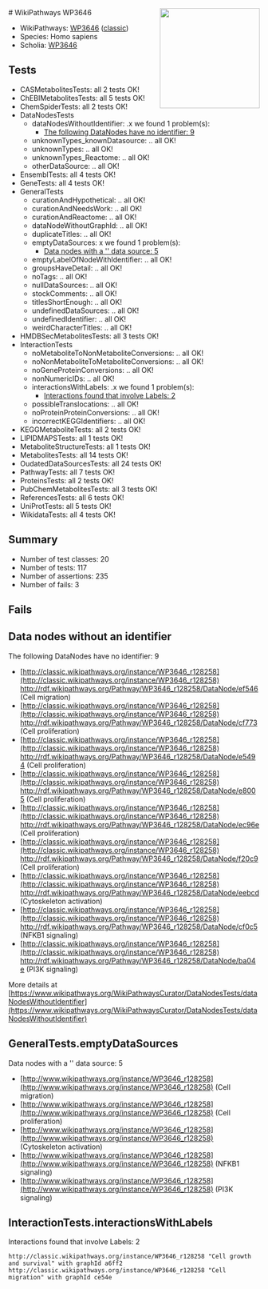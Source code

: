 <img style="float: right; width: 200px" src="https://upload.wikimedia.org/wikipedia/commons/thumb/8/83/Wplogo_with_text_500.png/640px-Wplogo_with_text_500.png" />
# WikiPathways WP3646

* WikiPathways: [WP3646](https://wikipathways.org/pathways/WP3646) ([classic](https://classic.wikipathways.org/instance/WP3646))
* Species: Homo sapiens
* Scholia: [WP3646](https://scholia.toolforge.org/wikipathways/WP3646)
## Tests
* CASMetabolitesTests: all 2 tests OK!
* ChEBIMetabolitesTests: all 5 tests OK!
* ChemSpiderTests: all 2 tests OK!
* DataNodesTests
    * dataNodesWithoutIdentifier: .x we found 1 problem(s):
        * [The following DataNodes have no identifier: 9](#d2d32fa8)
    * unknownTypes_knownDatasource: .. all OK!
    * unknownTypes: .. all OK!
    * unknownTypes_Reactome: .. all OK!
    * otherDataSource: .. all OK!
* EnsemblTests: all 4 tests OK!
* GeneTests: all 4 tests OK!
* GeneralTests
    * curationAndHypothetical: .. all OK!
    * curationAndNeedsWork: .. all OK!
    * curationAndReactome: .. all OK!
    * dataNodeWithoutGraphId: .. all OK!
    * duplicateTitles: .. all OK!
    * emptyDataSources: x we found 1 problem(s):
        * [Data nodes with a '' data source: 5](#3d121fd0)
    * emptyLabelOfNodeWithIdentifier: .. all OK!
    * groupsHaveDetail: .. all OK!
    * noTags: .. all OK!
    * nullDataSources: .. all OK!
    * stockComments: .. all OK!
    * titlesShortEnough: .. all OK!
    * undefinedDataSources: .. all OK!
    * undefinedIdentifier: .. all OK!
    * weirdCharacterTitles: .. all OK!
* HMDBSecMetabolitesTests: all 3 tests OK!
* InteractionTests
    * noMetaboliteToNonMetaboliteConversions: .. all OK!
    * noNonMetaboliteToMetaboliteConversions: .. all OK!
    * noGeneProteinConversions: .. all OK!
    * nonNumericIDs: .. all OK!
    * interactionsWithLabels: .x we found 1 problem(s):
        * [Interactions found that involve Labels: 2](#630d2679)
    * possibleTranslocations: .. all OK!
    * noProteinProteinConversions: .. all OK!
    * incorrectKEGGIdentifiers: .. all OK!
* KEGGMetaboliteTests: all 2 tests OK!
* LIPIDMAPSTests: all 1 tests OK!
* MetaboliteStructureTests: all 1 tests OK!
* MetabolitesTests: all 14 tests OK!
* OudatedDataSourcesTests: all 24 tests OK!
* PathwayTests: all 7 tests OK!
* ProteinsTests: all 2 tests OK!
* PubChemMetabolitesTests: all 3 tests OK!
* ReferencesTests: all 6 tests OK!
* UniProtTests: all 5 tests OK!
* WikidataTests: all 4 tests OK!


## Summary

* Number of test classes: 20
* Number of tests: 117
* Number of assertions: 235
* Number of fails: 3

## Fails

<a name="d2d32fa8" />

## Data nodes without an identifier

The following DataNodes have no identifier: 9

* [http://classic.wikipathways.org/instance/WP3646_r128258](http://classic.wikipathways.org/instance/WP3646_r128258) http://rdf.wikipathways.org/Pathway/WP3646_r128258/DataNode/ef546 (Cell migration)
* [http://classic.wikipathways.org/instance/WP3646_r128258](http://classic.wikipathways.org/instance/WP3646_r128258) http://rdf.wikipathways.org/Pathway/WP3646_r128258/DataNode/cf773 (Cell proliferation)
* [http://classic.wikipathways.org/instance/WP3646_r128258](http://classic.wikipathways.org/instance/WP3646_r128258) http://rdf.wikipathways.org/Pathway/WP3646_r128258/DataNode/e5494 (Cell proliferation)
* [http://classic.wikipathways.org/instance/WP3646_r128258](http://classic.wikipathways.org/instance/WP3646_r128258) http://rdf.wikipathways.org/Pathway/WP3646_r128258/DataNode/e8005 (Cell proliferation)
* [http://classic.wikipathways.org/instance/WP3646_r128258](http://classic.wikipathways.org/instance/WP3646_r128258) http://rdf.wikipathways.org/Pathway/WP3646_r128258/DataNode/ec96e (Cell proliferation)
* [http://classic.wikipathways.org/instance/WP3646_r128258](http://classic.wikipathways.org/instance/WP3646_r128258) http://rdf.wikipathways.org/Pathway/WP3646_r128258/DataNode/f20c9 (Cell proliferation)
* [http://classic.wikipathways.org/instance/WP3646_r128258](http://classic.wikipathways.org/instance/WP3646_r128258) http://rdf.wikipathways.org/Pathway/WP3646_r128258/DataNode/eebcd (Cytoskeleton 
activation)
* [http://classic.wikipathways.org/instance/WP3646_r128258](http://classic.wikipathways.org/instance/WP3646_r128258) http://rdf.wikipathways.org/Pathway/WP3646_r128258/DataNode/cf0c5 (NFKB1 signaling)
* [http://classic.wikipathways.org/instance/WP3646_r128258](http://classic.wikipathways.org/instance/WP3646_r128258) http://rdf.wikipathways.org/Pathway/WP3646_r128258/DataNode/ba04e (PI3K signaling)


More details at [https://www.wikipathways.org/WikiPathwaysCurator/DataNodesTests/dataNodesWithoutIdentifier](https://www.wikipathways.org/WikiPathwaysCurator/DataNodesTests/dataNodesWithoutIdentifier)

<a name="3d121fd0" />

## GeneralTests.emptyDataSources

Data nodes with a '' data source: 5

* [http://www.wikipathways.org/instance/WP3646_r128258](http://www.wikipathways.org/instance/WP3646_r128258) (Cell migration)
* [http://www.wikipathways.org/instance/WP3646_r128258](http://www.wikipathways.org/instance/WP3646_r128258) (Cell proliferation)
* [http://www.wikipathways.org/instance/WP3646_r128258](http://www.wikipathways.org/instance/WP3646_r128258) (Cytoskeleton 
activation)
* [http://www.wikipathways.org/instance/WP3646_r128258](http://www.wikipathways.org/instance/WP3646_r128258) (NFKB1 signaling)
* [http://www.wikipathways.org/instance/WP3646_r128258](http://www.wikipathways.org/instance/WP3646_r128258) (PI3K signaling)


<a name="630d2679" />

## InteractionTests.interactionsWithLabels

Interactions found that involve Labels: 2
```
http://classic.wikipathways.org/instance/WP3646_r128258 "Cell growth and survival" with graphId a6ff2
http://classic.wikipathways.org/instance/WP3646_r128258 "Cell migration" with graphId ce54e
```

